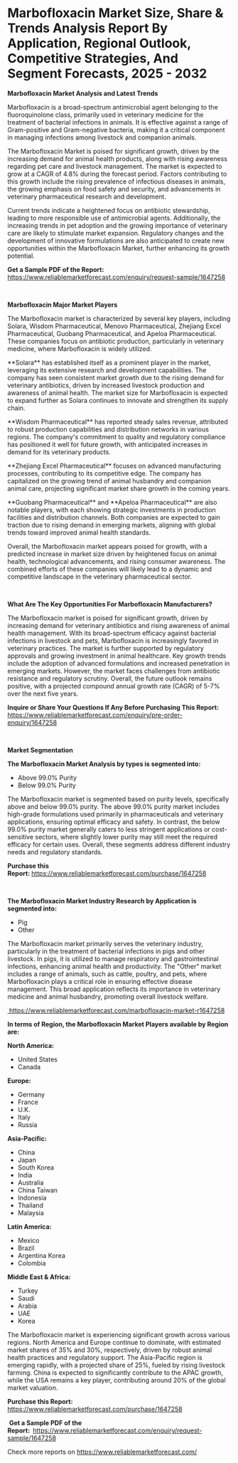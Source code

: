 <p><h1>Marbofloxacin Market Size, Share & Trends Analysis Report By Application, Regional Outlook, Competitive Strategies, And Segment Forecasts, 2025 - 2032</h1></p><p><strong>Marbofloxacin Market Analysis and Latest Trends</strong></p>
<p><p>Marbofloxacin is a broad-spectrum antimicrobial agent belonging to the fluoroquinolone class, primarily used in veterinary medicine for the treatment of bacterial infections in animals. It is effective against a range of Gram-positive and Gram-negative bacteria, making it a critical component in managing infections among livestock and companion animals.</p><p>The Marbofloxacin Market is poised for significant growth, driven by the increasing demand for animal health products, along with rising awareness regarding pet care and livestock management. The market is expected to grow at a CAGR of 4.8% during the forecast period. Factors contributing to this growth include the rising prevalence of infectious diseases in animals, the growing emphasis on food safety and security, and advancements in veterinary pharmaceutical research and development.</p><p>Current trends indicate a heightened focus on antibiotic stewardship, leading to more responsible use of antimicrobial agents. Additionally, the increasing trends in pet adoption and the growing importance of veterinary care are likely to stimulate market expansion. Regulatory changes and the development of innovative formulations are also anticipated to create new opportunities within the Marbofloxacin Market, further enhancing its growth potential.</p></p>
<p><strong>Get a Sample PDF of the Report:&nbsp;</strong> <a href="https://www.reliablemarketforecast.com/enquiry/request-sample/1647258?utm_campaign=2245&utm_medium=2&utm_source=Github&utm_content=ia&utm_term=30012025&utm_id=marbofloxacin">https://www.reliablemarketforecast.com/enquiry/request-sample/1647258</a></p>
<p>&nbsp;</p>
<p><strong>Marbofloxacin Major Market Players</strong></p>
<p><p>The Marbofloxacin market is characterized by several key players, including Solara, Wisdom Pharmaceutical, Menovo Pharmaceutical, Zhejiang Excel Pharmaceutical, Guobang Pharmaceutical, and Apeloa Pharmaceutical. These companies focus on antibiotic production, particularly in veterinary medicine, where Marbofloxacin is widely utilized.</p><p>**Solara** has established itself as a prominent player in the market, leveraging its extensive research and development capabilities. The company has seen consistent market growth due to the rising demand for veterinary antibiotics, driven by increased livestock production and awareness of animal health. The market size for Marbofloxacin is expected to expand further as Solara continues to innovate and strengthen its supply chain.</p><p>**Wisdom Pharmaceutical** has reported steady sales revenue, attributed to robust production capabilities and distribution networks in various regions. The company's commitment to quality and regulatory compliance has positioned it well for future growth, with anticipated increases in demand for its veterinary products.</p><p>**Zhejiang Excel Pharmaceutical** focuses on advanced manufacturing processes, contributing to its competitive edge. The company has capitalized on the growing trend of animal husbandry and companion animal care, projecting significant market share growth in the coming years.</p><p>**Guobang Pharmaceutical** and **Apeloa Pharmaceutical** are also notable players, with each showing strategic investments in production facilities and distribution channels. Both companies are expected to gain traction due to rising demand in emerging markets, aligning with global trends toward improved animal health standards.</p><p>Overall, the Marbofloxacin market appears poised for growth, with a predicted increase in market size driven by heightened focus on animal health, technological advancements, and rising consumer awareness. The combined efforts of these companies will likely lead to a dynamic and competitive landscape in the veterinary pharmaceutical sector.</p></p>
<p>&nbsp;</p>
<p><strong>What Are The Key Opportunities For Marbofloxacin Manufacturers?</strong></p>
<p><p>The Marbofloxacin market is poised for significant growth, driven by increasing demand for veterinary antibiotics and rising awareness of animal health management. With its broad-spectrum efficacy against bacterial infections in livestock and pets, Marbofloxacin is increasingly favored in veterinary practices. The market is further supported by regulatory approvals and growing investment in animal healthcare. Key growth trends include the adoption of advanced formulations and increased penetration in emerging markets. However, the market faces challenges from antibiotic resistance and regulatory scrutiny. Overall, the future outlook remains positive, with a projected compound annual growth rate (CAGR) of 5-7% over the next five years.</p></p>
<p><strong>Inquire or Share Your Questions If Any Before Purchasing This Report:</strong> <a href="https://www.reliablemarketforecast.com/enquiry/pre-order-enquiry/1647258?utm_campaign=2245&utm_medium=2&utm_source=Github&utm_content=ia&utm_term=30012025&utm_id=marbofloxacin">https://www.reliablemarketforecast.com/enquiry/pre-order-enquiry/1647258</a></p>
<p>&nbsp;</p>
<p><strong>Market Segmentation</strong></p>
<p><strong>The Marbofloxacin Market Analysis by types is segmented into:</strong></p>
<p><ul><li>Above 99.0% Purity</li><li>Below 99.0% Purity</li></ul></p>
<p><p>The Marbofloxacin market is segmented based on purity levels, specifically above and below 99.0% purity. The above 99.0% purity market includes high-grade formulations used primarily in pharmaceuticals and veterinary applications, ensuring optimal efficacy and safety. In contrast, the below 99.0% purity market generally caters to less stringent applications or cost-sensitive sectors, where slightly lower purity may still meet the required efficacy for certain uses. Overall, these segments address different industry needs and regulatory standards.</p></p>
<p><strong>Purchase this Report:&nbsp;</strong><a href="https://www.reliablemarketforecast.com/purchase/1647258?utm_campaign=2245&utm_medium=2&utm_source=Github&utm_content=ia&utm_term=30012025&utm_id=marbofloxacin">https://www.reliablemarketforecast.com/purchase/1647258</a></p>
<p>&nbsp;</p>
<p><strong>The Marbofloxacin Market Industry Research by Application is segmented into:</strong></p>
<p><ul><li>Pig</li><li>Other</li></ul></p>
<p><p>The Marbofloxacin market primarily serves the veterinary industry, particularly in the treatment of bacterial infections in pigs and other livestock. In pigs, it is utilized to manage respiratory and gastrointestinal infections, enhancing animal health and productivity. The "Other" market includes a range of animals, such as cattle, poultry, and pets, where Marbofloxacin plays a critical role in ensuring effective disease management. This broad application reflects its importance in veterinary medicine and animal husbandry, promoting overall livestock welfare.</p></p>
<p><a href="https://www.reliablemarketforecast.com/marbofloxacin-market-r1647258?utm_campaign=2245&utm_medium=2&utm_source=Github&utm_content=ia&utm_term=30012025&utm_id=marbofloxacin">&nbsp;https://www.reliablemarketforecast.com/marbofloxacin-market-r1647258</a></p>
<p><strong>In terms of Region, the Marbofloxacin Market Players available by Region are:</strong></p>
<p>
    <p> <strong> North America: </strong>
        <ul>
            <li>United States</li>
            <li>Canada</li>
        </ul>
        </p> 
    <p> <strong> Europe: </strong>
        <ul>
            <li>Germany</li>
            <li>France</li>
            <li>U.K.</li>
            <li>Italy</li>
            <li>Russia</li>
        </ul>
        </p> 
    <p> <strong> Asia-Pacific: </strong>
        <ul>
            <li>China</li>
            <li>Japan</li>
            <li>South Korea</li>
            <li>India</li>
            <li>Australia</li>
            <li>China Taiwan</li>
            <li>Indonesia</li>
            <li>Thailand</li>
            <li>Malaysia</li>
        </ul>
        </p> 
    <p> <strong> Latin America: </strong>
        <ul>
            <li>Mexico</li>
            <li>Brazil</li>
            <li>Argentina Korea</li>
            <li>Colombia</li>
        </ul>
        </p> 
    <p> <strong> Middle East & Africa: </strong>
        <ul>
            <li>Turkey</li>
            <li>Saudi</li>
            <li>Arabia</li>
            <li>UAE</li>
            <li>Korea</li>
        </ul>
    </p>
    </p>
<p><p>The Marbofloxacin market is experiencing significant growth across various regions. North America and Europe continue to dominate, with estimated market shares of 35% and 30%, respectively, driven by robust animal health practices and regulatory support. The Asia-Pacific region is emerging rapidly, with a projected share of 25%, fueled by rising livestock farming. China is expected to significantly contribute to the APAC growth, while the USA remains a key player, contributing around 20% of the global market valuation.</p></p>
<p><strong>Purchase this Report: </strong><a href="https://www.reliablemarketforecast.com/purchase/1647258?utm_campaign=2245&utm_medium=2&utm_source=Github&utm_content=ia&utm_term=30012025&utm_id=marbofloxacin">https://www.reliablemarketforecast.com/purchase/1647258</a></p>
<p>&nbsp;<strong>Get a Sample PDF of the Report:&nbsp;&nbsp;</strong><a href="https://www.reliablemarketforecast.com/enquiry/request-sample/1647258?utm_campaign=2245&utm_medium=2&utm_source=Github&utm_content=ia&utm_term=30012025&utm_id=marbofloxacin">https://www.reliablemarketforecast.com/enquiry/request-sample/1647258</a></p>
<p><strong></strong></p>
<p>Check more reports on <a href="https://www.reliablemarketforecast.com/?utm_campaign=2245&utm_medium=2&utm_source=Github&utm_content=ia&utm_term=30012025&utm_id=marbofloxacin">https://www.reliablemarketforecast.com/</a></p>